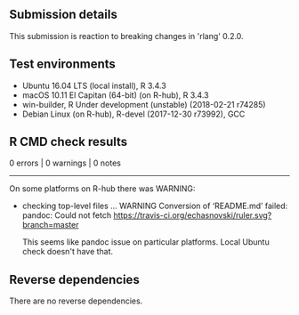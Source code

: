 ## Submission details

This submission is reaction to breaking changes in 'rlang' 0.2.0.

## Test environments
* Ubuntu 16.04 LTS (local install), R 3.4.3
* macOS 10.11 El Capitan (64-bit) (on R-hub), R 3.4.3
* win-builder, R Under development (unstable) (2018-02-21 r74285)
* Debian Linux (on R-hub), R-devel (2017-12-30 r73992), GCC

## R CMD check results

0 errors | 0 warnings | 0 notes

---

On some platforms on R-hub there was WARNING:

* checking top-level files ... WARNING
Conversion of ‘README.md’ failed:
pandoc: Could not fetch https://travis-ci.org/echasnovski/ruler.svg?branch=master

  This seems like pandoc issue on particular platforms. Local Ubuntu check doesn't have that.

## Reverse dependencies

There are no reverse dependencies.

